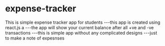 # expense-tracker
This is simple expense tracker app for students
---this app is created using react.js a
---the app will show your current balance after all +ve and -ve transactions 
---this is simple app without any complicated designs 
---just to make a note of expesnses 
